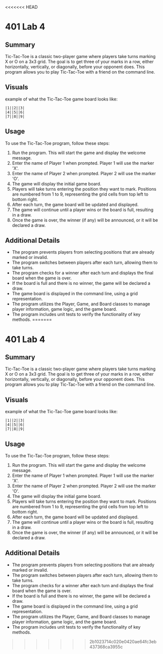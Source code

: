 <<<<<<< HEAD
# 401 Lab 4

## Summary
Tic-Tac-Toe is a classic two-player game where players take turns marking X or O on a 3x3 grid. The goal is to get three of your marks in a row, either horizontally, vertically, or diagonally, before your opponent does. This program allows you to play Tic-Tac-Toe with a friend on the command line.

## Visuals
example of what the Tic-Tac-Toe game board looks like:

	|1||2||3|
	|4||5||6|
	|7||8||9|

## Usage
To use the Tic-Tac-Toe program, follow these steps:

1. Run the program. This will start the game and display the welcome message.
2. Enter the name of Player 1 when prompted. Player 1 will use the marker 'X'.
3. Enter the name of Player 2 when prompted. Player 2 will use the marker 'O'.
4. The game will display the initial game board.
5. Players will take turns entering the position they want to mark. Positions are numbered from 1 to 9, representing the grid cells from top left to bottom right.
6. After each turn, the game board will be updated and displayed.
7. The game will continue until a player wins or the board is full, resulting in a draw.
8. Once the game is over, the winner (if any) will be announced, or it will be declared a draw.

## Additional Details
- The program prevents players from selecting positions that are already marked or invalid.
- The program switches between players after each turn, allowing them to take turns.
- The program checks for a winner after each turn and displays the final board when the game is over.
- If the board is full and there is no winner, the game will be declared a draw.
- The game board is displayed in the command line, using a grid representation.
- The program utilizes the Player, Game, and Board classes to manage player information, game logic, and the game board.
- The program includes unit tests to verify the functionality of key methods.
=======
# 401 Lab 4

## Summary
Tic-Tac-Toe is a classic two-player game where players take turns marking X or O on a 3x3 grid. The goal is to get three of your marks in a row, either horizontally, vertically, or diagonally, before your opponent does. This program allows you to play Tic-Tac-Toe with a friend on the command line.

## Visuals
example of what the Tic-Tac-Toe game board looks like:

	|1||2||3|
	|4||5||6|
	|7||8||9|

## Usage
To use the Tic-Tac-Toe program, follow these steps:

1. Run the program. This will start the game and display the welcome message.
2. Enter the name of Player 1 when prompted. Player 1 will use the marker 'X'.
3. Enter the name of Player 2 when prompted. Player 2 will use the marker 'O'.
4. The game will display the initial game board.
5. Players will take turns entering the position they want to mark. Positions are numbered from 1 to 9, representing the grid cells from top left to bottom right.
6. After each turn, the game board will be updated and displayed.
7. The game will continue until a player wins or the board is full, resulting in a draw.
8. Once the game is over, the winner (if any) will be announced, or it will be declared a draw.

## Additional Details
- The program prevents players from selecting positions that are already marked or invalid.
- The program switches between players after each turn, allowing them to take turns.
- The program checks for a winner after each turn and displays the final board when the game is over.
- If the board is full and there is no winner, the game will be declared a draw.
- The game board is displayed in the command line, using a grid representation.
- The program utilizes the Player, Game, and Board classes to manage player information, game logic, and the game board.
- The program includes unit tests to verify the functionality of key methods.
>>>>>>> 2b1023714c020e0420ae64fc3eb437368ca3955c
